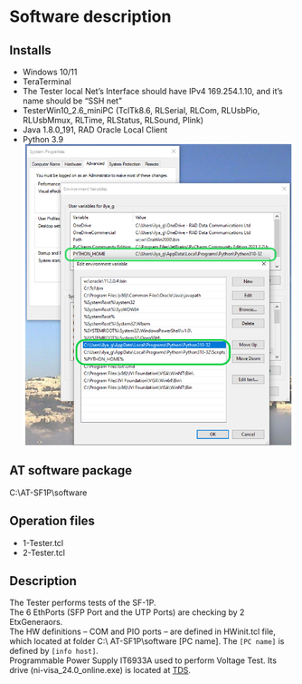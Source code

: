# Software description

##	Installs
* Windows 10/11  
* TeraTerminal
* The Tester local Net’s Interface should have IPv4 169.254.1.10, and it’s name should be “SSH net”
* TesterWin10_2.6_miniPC (TclTk8.6,  RLSerial, RLCom, RLUsbPio, RLUsbMmux, RLTime, RLStatus, RLSound, Plink)
* Java 1.8.0_191, RAD Oracle Local Client
* Python 3.9  
	![Python Enviroment Settings](./Python_Path.png)
	
## AT software package
C:\AT-SF1P\software

## Operation files
- 1-Tester.tcl
- 2-Tester.tcl

## Description
The Tester performs tests of the SF-1P.  
The 6 EthPorts (SFP Port and the UTP Ports) are checking by 2 EtxGeneraors.  
The HW definitions – COM and PIO ports – are defined in HWinit.tcl file, which located at folder C:\ AT-SF1P\software \[PC name]. The `[PC name]` is defined by `[info host]`.  
Programmable Power Supply IT6933A used to perform Voltage Test. Its drive (ni-visa_24.0_online.exe) is located at [TDS](files://prod-svm1/Tds/Install/ATEinstall/IT6900_driver).  

